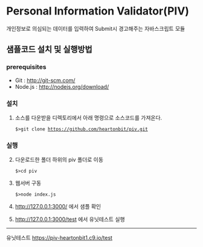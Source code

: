 Personal Information Validator(PIV)
===

개인정보로 의심되는 데이터를 입력하여 Submit시 경고해주는 자바스크립트 모듈

## 샘플코드 설치 및 실행방법

### prerequisites

* Git : http://git-scm.com/
* Node.js : http://nodejs.org/download/

### 설치

1. 소스를 다운받을 디렉토리에서 아래 명령으로 소스코드를 가져온다.

    <code>$>git clone https://github.com/heartonbit/piv.git</code>

### 실행
	
2. 다운로드한 폴더 하위의 piv 폴더로 이동

    <code>$>cd piv</code>
	
3. 웹서버 구동	

    <code>$>node index.js</code>
	
4. http://127.0.0.1:3000/ 에서 샘플 확인

5. http://127.0.0.1:3000/test 에서 유닛테스트 실행

----
유닛테스트 https://piv-heartonbit1.c9.io/test 

	


